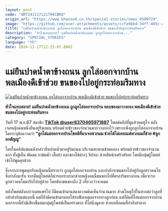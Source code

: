 ```yaml
---
layout: post
code: "ART241117121794CBK0"
origin_url: "https://www.khaosod.co.th/special-stories/news_9509729"
image: "https://github.com/user-attachments/assets/ccfa9bb4-34ff-485c-a442-3b40a2e32397"
title: "แม่ยืนปาดน้ำตาข้างถนน ลูกไล่ออกจากบ้าน พลเมืองดีเข้าช่วย ขนของไปอยู่กระท่อมริมทาง"
description: "หัวใจแทบสลาย! แม่ยืนปาดน้ำตาข้างถนน ถูกลูกไล่ออกจากบ้าน..."
category: "SPECIAL_STORIES"
language: "th"
date: 2024-11-17T12:23:07.800Z
---
```


# แม่ยืนปาดน้ำตาข้างถนน ลูกไล่ออกจากบ้าน พลเมืองดีเข้าช่วย ขนของไปอยู่กระท่อมริมทาง

[![แม่ยืนปาดน้ำตาข้างถนน ลูกไล่ออกจากบ้าน พลเมืองดีเข้าช่วย ขนของไปอยู่กระท่อมริมทาง](https://www.khaosod.co.th/wpapp/uploads/2024/11/laimea.jpg "แม่ยืนปาดน้ำตาข้างถนน ลูกไล่ออกจากบ้าน พลเมืองดีเข้าช่วย ขนของไปอยู่กระท่อมริมทาง")](https://www.khaosod.co.th/wpapp/uploads/2024/11/laimea.jpg)

**หัวใจแทบสลาย! แม่ยืนปาดน้ำตาข้างถนน ถูกลูกไล่ออกจากบ้าน หอบของมาวางกอง พลเมืองดีเข้าช่วย ขนของไปอยู่กระท่อมริมทาง**

วันที่ 17 พ.ย.67 สมาชิก **[TikTok @user8370465971887](https://www.tiktok.com/@user8370465971887/video/7437917738426764552)** โพสต์คลิปที่ดูแล้วหดหู่ใจ หลังเจอหญิงคนหนึ่งยืนอยู่ริมถนน พร้อมด้วยข้าวของจำนวนมากวางกองไว้ เพราะเพิ่งถูกลูกไล่ออกจากบ้าน โดยระบุข้อความว่า **“ลูกไล่แม่ออกจากบ้านโชคดีที่มาเจอพวกผม ช่วยได้ไม่เยอะแต่พวกผมก็ช่วย #ลูกอกตัญญู”**

โดยในคลิปแม่คนดังกล่าวยืนปาดน้ำตาอยู่ริมถนน บริเวณสะพานข้ามคลอง พร้อมด้วยข้าวของจำนวนมาก ทั้งตู้เย็น พัดลม กาต้มน้ำ เสื้อผ้า และของใช้ต่างๆ จิปาถะ ด้วยสีหน้าเศร้าสร้อย โดยมีกลุ่มผู้โพสต์เข้าไปพูดคุยด้วย

ซึ่งจากการพูดคุยกับหญิงคนนี้ทราบว่า ถูกลูกไล่ออกจากบ้าน และกำลังจะขนของไปอยู่กับลูกสาวคนโต ซึ่งกำลังมารับ จากนั้นผู้โพสต์ก็นำรถกระบะมาช่วยหญิงคนนี้ขนของไปที่ศาลาริมทางก่อน เพื่อจะรอลูกสาวคนโตมารับไปอยู่ด้วย โดยต้องขนของถึง 2 เที่ยวกว่าจะหมด

หลังโพสต์ดังกล่าวเผยแพร่ไป ก็มีคนเข้ามาแสดงความคิดเห็นจำนวนมาก ส่วนใหญ่ไปในทางต่อว่าลูกที่กล้าทำกับแม่แบบนี้ แต่ก็ยังมีคนเข้ามาบอกให้รอฟังเหตุผลจากทางลูกก่อน แต่ก็ผิดที่ไล่แม่ออกจากบ้าน นอกจากนี้ยังมีเสียงชื่นชมกลุ่มผู้โพสต์เป็นอย่างมาก ที่ไม่นิ่งดูดาย ช่วยเหลือคนที่กำลังลำบาก



